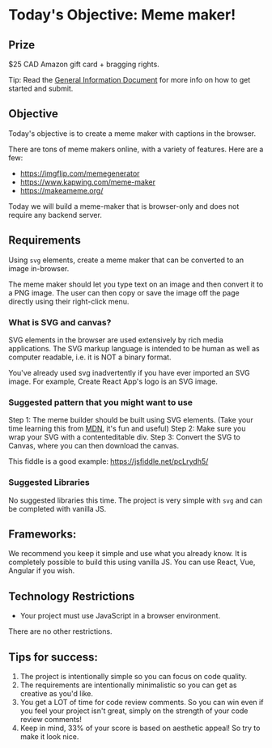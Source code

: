 # Today's Objective: Meme maker!

## Prize

$25 CAD Amazon gift card + bragging rights.

Tip: Read the [General Information Document](General%20Information.md) for more info on how to get started and submit.

## Objective

Today's objective is to create a meme maker with captions in the browser.

There are tons of meme makers online, with a variety of features. Here are a few:

* https://imgflip.com/memegenerator
* https://www.kapwing.com/meme-maker
* https://makeameme.org/

Today we will build a meme-maker that is browser-only and does not require any backend server.

## Requirements

Using `svg` elements, create a meme maker that can be converted to an image in-browser. 

The meme maker should let you type text on an image and then convert it to a PNG image. The user can then copy or save the image off the page directly using their right-click menu.

### What is SVG and canvas?

SVG elements in the browser are used extensively by rich media applications. The SVG markup language is intended to be human as well as computer readable, i.e. it is NOT a binary format. 

You've already used svg inadvertently if you have ever imported an SVG image. For example, Create React App's logo is an SVG image.

### Suggested pattern that you might want to use

Step 1: The meme builder should be built using SVG elements. (Take your time learning this from [MDN](https://developer.mozilla.org/en-US/docs/Web/SVG/Element/image), it's fun and useful)
Step 2: Make sure you wrap your SVG with a contenteditable div.
Step 3: Convert the SVG to Canvas, where you can then download the canvas.

This fiddle is a good example: https://jsfiddle.net/pcLrydh5/

### Suggested Libraries

No suggested libraries this time. The project is very simple with `svg` and can be completed with vanilla JS.

## Frameworks:

We recommend you keep it simple and use what you already know. It is completely possible to build this using vanilla JS. You can use React, Vue, Angular if you wish.

## Technology Restrictions

* Your project must use JavaScript in a browser environment.

There are no other restrictions.

## Tips for success:

1. The project is intentionally simple so you can focus on code quality.
1. The requirements are intentionally minimalistic so you can get as creative as you'd like.
1. You get a LOT of time for code review comments. So you can win even if you feel your project isn't great, simply on the strength of your code review comments!
1. Keep in mind, 33% of your score is based on aesthetic appeal! So try to make it look nice.
